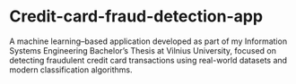 # Credit-card-fraud-detection-app
A machine learning–based application developed as part of my Information Systems Engineering Bachelor’s Thesis at Vilnius University, focused on detecting fraudulent credit card transactions using real-world datasets and modern classification algorithms.
